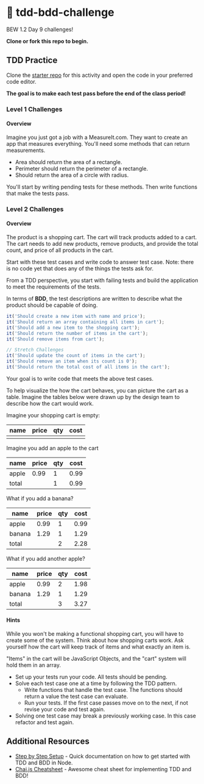 # 🧪 tdd-bdd-challenge

BEW 1.2 Day 9 challenges! 

**Clone or fork this repo to begin.**

## TDD Practice

Clone the [starter repo](https://github.com/make-school-labs/tdd-bdd-challenge) for this activity and open the code in your preferred code editor.

**The goal is to make each test pass before the end of the class period!**

### Level 1 Challenges

#### Overview

Imagine you just got a job with a MeasureIt.com. They want to create an app that measures everything. You'll need some methods that can return measurements.

* Area should return the area of a rectangle.
* Perimeter should return the perimeter of a rectangle.
* Should return the area of a circle with radius.

You'll start by writing pending tests for these methods. Then write functions that make the tests pass.

### Level 2 Challenges

#### Overview

The product is a shopping cart. The cart will track products added to a cart. The cart needs to add new products, remove products, and provide the total count, and price of all products in the cart.

Start with these test cases and write code to answer test case. Note: there is no code yet that does any of the things the tests ask for.

From a TDD perspective, you start with failing tests and build the  application to meet the requirements of the tests.

In terms of **BDD**, the test descriptions are written to describe what the product should be capable of doing.

```javascript
it('Should create a new item with name and price');
it('Should return an array containing all items in cart');
it('Should add a new item to the shopping cart');
it('Should return the number of items in the cart');
it('Should remove items from cart');

// Stretch Challenges
it('Should update the count of items in the cart');
it('Should remove an item when its count is 0');
it('Should return the total cost of all items in the cart');
```

Your goal is to write code that meets the above test cases.

To help visualize the how the cart behaves, you can picture the cart
as a table. Imagine the tables below were drawn up by the design
team to describe how the cart would work.

Imagine your shopping cart is empty:

| name | price | qty | cost |
|------|-------|-----|------|
|      |       |     |      |

Imagine you add an apple to the cart

| name | price | qty | cost |
|------|-------|-----|------|
| apple| 0.99  |  1  | 0.99 |
| total|       |  1  | 0.99 |

What if you add a banana?

| name  | price | qty | cost |
|-------|-------|-----|------|
| apple | 0.99  |  1  | 0.99 |
| banana| 1.29  |  1  | 1.29 |
| total |       |  2  | 2.28 |

What if you add another apple?

| name  | price | qty | cost |
|-------|-------|-----|------|
| apple | 0.99  |  2  | 1.98 |
| banana| 1.29  |  1  | 1.29 |
| total |       |  3  | 3.27 |

#### Hints

 While you won't be making a functional shopping cart, you will have to create some of the system. Think about how shopping carts work. Ask yourself how the cart will keep track of items and what exactly an item is.

"Items" in the cart will be JavaScript Objects, and the "cart" system will hold them in an array.

* Set up your tests run your code. All tests should be pending.
* Solve each test case one at a time by following the TDD pattern.
  * Write functions that handle the test case. The functions should return a value the test case can evaluate.
  * Run your tests. If the first case passes move on to the next, if not revise your code and test again.
* Solving one test case may break a previously working case. In this case refactor and test again.

## Additional Resources

* [Step by Step Setup](https://github.com/Product-College-Courses/BEW-1.2-Authentication-and-Associations/blob/master/09-TDD/in-class-tdd/README.md) - Quick documentation on how to get started with TDD and BDD in Node.
* [Chai.js Cheatsheet](https://devhints.io/chai) - Awesome cheat sheet for implementing TDD and BDD!
